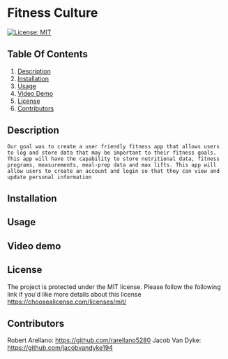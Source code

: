 # Fitness Culture 
  
  [![License: MIT](https://img.shields.io/badge/License-MIT-yellow.svg)](https://choosealicense.com/licenses/mit/)

## Table Of Contents
1. [Description](#description)
2. [Installation](#installation)
3. [Usage](#usage)
4. [Video Demo](#videp-demo)
5. [License](#license)
6. [Contributors](#contributors)
    
  ## Description
    Our goal was to create a user friendly fitness app that allows users to log and store data that may be important to their fitness goals. This app will have the capability to store nutritional data, fitness programs, measurements, meal-prep data and max lifts. This app will allow users to create an account and login so that they can view and update personal information 

  ## Installation

    
  ## Usage


  ## Video demo


  ## License
  The project is protected under the MIT license. Please follow the following link if you'd like more details about this license https://choosealicense.com/licenses/mit/

  ## Contributors
  Robert Arellano: https://github.com/rarellano5280
  Jacob Van Dyke: https://github.com/jacobvandyke194

